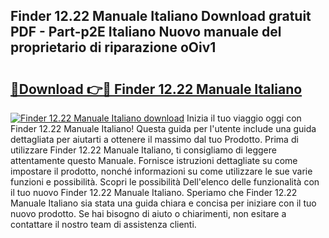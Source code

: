 ## Finder 12.22 Manuale Italiano Download gratuit PDF - Part-p2E Italiano Nuovo manuale del proprietario di riparazione oOiv1

# <h2><a href="http://df94jp5.blite.top/?on=Finder+12.22+Manuale+Italiano">🔗Download 👉🔴 Finder 12.22 Manuale Italiano</a></h2>

[![Finder 12.22 Manuale Italiano download](https://i.imgur.com/lujVjoI.png)](http://df94jp5.blite.top/?on=Finder+12.22+Manuale+Italiano)
Inizia il tuo viaggio oggi con Finder 12.22 Manuale Italiano! Questa guida per l'utente include una guida dettagliata per aiutarti a ottenere il massimo dal tuo Prodotto. Prima di utilizzare Finder 12.22 Manuale Italiano, ti consigliamo di leggere attentamente questo Manuale. Fornisce istruzioni dettagliate su come impostare il prodotto, nonché informazioni su come utilizzare le sue varie funzioni e possibilità. Scopri le possibilità Dell'elenco delle funzionalità con il tuo nuovo Finder 12.22 Manuale Italiano. Speriamo che Finder 12.22 Manuale Italiano sia stata una guida chiara e concisa per iniziare con il tuo nuovo prodotto. Se hai bisogno di aiuto o chiarimenti, non esitare a contattare il nostro team di assistenza clienti.
